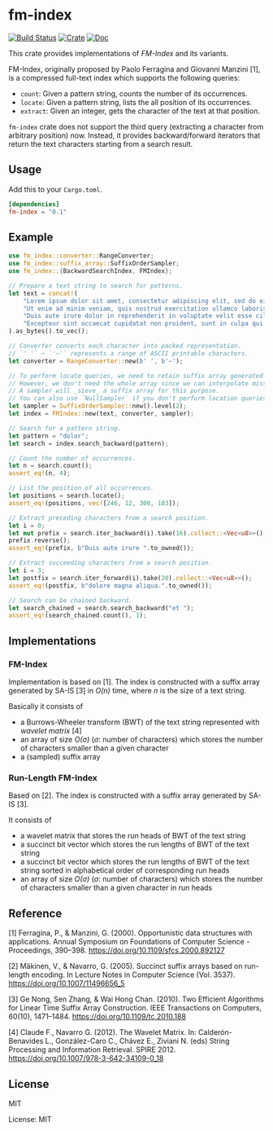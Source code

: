 # fm-index

[![Build Status](https://travis-ci.com/ajalab/fm-index.svg?branch=master)](https://travis-ci.org/ajalab/fm-index)
[![Crate](https://img.shields.io/crates/v/fm-index.svg)](https://crates.io/crates/fm-index)
[![Doc](https://docs.rs/fm-index/badge.svg)](https://docs.rs/fm-index)

This crate provides implementations of *FM-Index* and its variants.

FM-Index, originally proposed by Paolo Ferragina and Giovanni Manzini [1],
is a compressed full-text index which supports the following queries:

- `count`: Given a pattern string, counts the number of its occurrences.
- `locate`: Given a pattern string, lists the all position of its occurrences.
- `extract`: Given an integer, gets the character of the text at that position.

`fm-index` crate does not support the third query (extracting a character from arbitrary position) now.
Instead, it provides backward/forward iterators that return the text characters starting from a search result.

## Usage

Add this to your `Cargo.toml`.

```toml
[dependencies]
fm-index = "0.1"
```

## Example
```rust
use fm_index::converter::RangeConverter;
use fm_index::suffix_array::SuffixOrderSampler;
use fm_index::{BackwardSearchIndex, FMIndex};

// Prepare a text string to search for patterns.
let text = concat!(
    "Lorem ipsum dolor sit amet, consectetur adipiscing elit, sed do eiusmod tempor incididunt ut labore et dolore magna aliqua.",
    "Ut enim ad minim veniam, quis nostrud exercitation ullamco laboris nisi ut aliquip ex ea commodo consequat.",
    "Duis aute irure dolor in reprehenderit in voluptate velit esse cillum dolore eu fugiat nulla pariatur.",
    "Excepteur sint occaecat cupidatat non proident, sunt in culpa qui officia deserunt mollit anim id est laborum.",
).as_bytes().to_vec();

// Converter converts each character into packed representation.
// `' '` ~ `'~'` represents a range of ASCII printable characters.
let converter = RangeConverter::new(b' ', b'~');

// To perform locate queries, we need to retain suffix array generated in the construction phase.
// However, we don't need the whole array since we can interpolate missing elements in a suffix array from others.
// A sampler will _sieve_ a suffix array for this purpose.
// You can also use `NullSampler` if you don't perform location queries (disabled in type-level).
let sampler = SuffixOrderSampler::new().level(2);
let index = FMIndex::new(text, converter, sampler);

// Search for a pattern string.
let pattern = "dolor";
let search = index.search_backward(pattern);

// Count the number of occurrences.
let n = search.count();
assert_eq!(n, 4);

// List the position of all occurrences.
let positions = search.locate();
assert_eq!(positions, vec![246, 12, 300, 103]);

// Extract preceding characters from a search position.
let i = 0;
let mut prefix = search.iter_backward(i).take(16).collect::<Vec<u8>>();
prefix.reverse();
assert_eq!(prefix, b"Duis aute irure ".to_owned());

// Extract succeeding characters from a search position.
let i = 3;
let postfix = search.iter_forward(i).take(20).collect::<Vec<u8>>();
assert_eq!(postfix, b"dolore magna aliqua.".to_owned());

// Search can be chained backward.
let search_chained = search.search_backward("et ");
assert_eq!(search_chained.count(), 1);
```

## Implementations

### FM-Index

Implementation is based on [1]. The index is constructed with a suffix array generated by SA-IS [3] in _O(n)_ time, where _n_ is the size of a text string.

Basically it consists of

- a Burrows-Wheeler transform (BWT) of the text string represented with _wavelet matrix_ [4]
- an array of size _O(σ)_ (_σ_: number of characters) which stores the number of characters smaller than a given character
- a (sampled) suffix array

### Run-Length FM-Index

Based on [2]. The index is constructed with a suffix array generated by SA-IS [3].

It consists of

- a wavelet matrix that stores the run heads of BWT of the text string
- a succinct bit vector which stores the run lengths of BWT of the text string
- a succinct bit vector which stores the run lengths of BWT of the text string
sorted in alphabetical order of corresponding run heads
- an array of size _O(σ)_ (_σ_: number of characters)
which stores the number of characters smaller than a given character in run heads

## Reference

[1] Ferragina, P., & Manzini, G. (2000). Opportunistic data structures with applications. Annual Symposium on Foundations of Computer Science - Proceedings, 390–398. https://doi.org/10.1109/sfcs.2000.892127

[2] Mäkinen, V., & Navarro, G. (2005). Succinct suffix arrays based on run-length encoding. In Lecture Notes in Computer Science (Vol. 3537). https://doi.org/10.1007/11496656_5

[3] Ge Nong, Sen Zhang, & Wai Hong Chan. (2010). Two Efficient Algorithms for Linear Time Suffix Array Construction. IEEE Transactions on Computers, 60(10), 1471–1484. https://doi.org/10.1109/tc.2010.188

[4] Claude F., Navarro G. (2012). The Wavelet Matrix. In: Calderón-Benavides L., González-Caro C., Chávez E., Ziviani N. (eds) String Processing and Information Retrieval. SPIRE 2012. https://doi.org/10.1007/978-3-642-34109-0_18

## License

MIT

License: MIT
